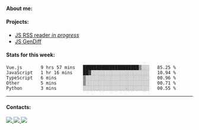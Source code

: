 #### About me:

#### Projects:
- [JS RSS reader *in progress*](https://github.com/GKoil/frontend-project-lvl3)
- [JS GenDiff](https://github.com/GKoil/GenDiff)

#### Stats for this week:
<!--START_SECTION:waka-->

```text
Vue.js       9 hrs 57 mins   █████████████████████▒░░░   85.25 %
JavaScript   1 hr 16 mins    ██▓░░░░░░░░░░░░░░░░░░░░░░   10.94 %
TypeScript   6 mins          ▒░░░░░░░░░░░░░░░░░░░░░░░░   00.96 %
Other        5 mins          ▒░░░░░░░░░░░░░░░░░░░░░░░░   00.71 %
Python       3 mins          ░░░░░░░░░░░░░░░░░░░░░░░░░   00.55 %
```

<!--END_SECTION:waka-->
---
#### Contacts:

<a target='_blank' title='LinkedIn' href="https://www.linkedin.com/in/gkoil/">
  <img src="https://img.shields.io/badge/LinkedIn-0077B5?style=for-the-badge&logo=linkedin&logoColor=white" />
</a>
<a target='_blank' title='Telegram' href="https://t.me/gkoil">
  <img src="https://img.shields.io/badge/Telegram-2CA5E0?style=for-the-badge&logo=telegram&logoColor=white" />
</a>
<a target='_blank' title='Gmail' href="mailto: gk.grigorev@gmail.com">
  <img src="https://img.shields.io/badge/Gmail-D14836?style=for-the-badge&logo=gmail&logoColor=white" />
</a>

